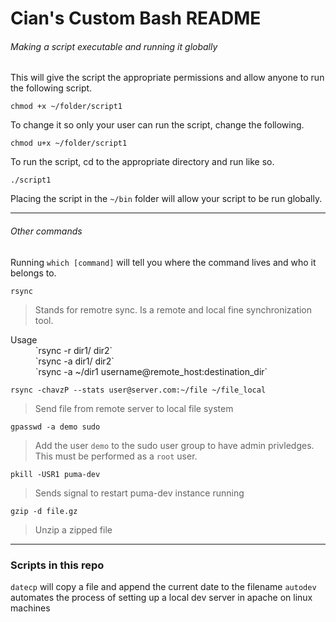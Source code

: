 # Cian's Custom Bash README

###### Making a script executable and running it globally

This will give the script the appropriate permissions and allow anyone to run the following script.

`chmod +x ~/folder/script1`

To change it so only your user can run the script, change the following.

`chmod u+x ~/folder/script1`

To run the script, cd to the appropriate directory and run like so.

`./script1`

Placing the script in the `~/bin` folder will allow your script to be run globally.

---

###### Other commands

Running `which [command]` will tell you where the command lives and who it belongs to.

`rsync`
> Stands for remotre sync. Is a remote and local fine synchronization tool.

<dl>
  <dt>Usage</dt>
  <dd>
    `rsync -r dir1/ dir2`
  </dd>
  <dd>
    `rsync -a dir1/ dir2`
  </dd>
  <dd>
    `rsync -a ~/dir1 username@remote_host:destination_dir`
  </dd>
</dl>

`rsync -chavzP --stats user@server.com:~/file ~/file_local`
> Send file from remote server to local file system

`gpasswd -a demo sudo`
> Add the user `demo` to the sudo user group to have admin privledges. This must be performed as a `root` user.

`pkill -USR1 puma-dev`
> Sends signal to restart puma-dev instance running

`gzip -d file.gz`
> Unzip a zipped file

---

### Scripts in this repo

`datecp` will copy a file and append the current date to the filename
`autodev` automates the process of setting up a local dev server in apache on linux machines
